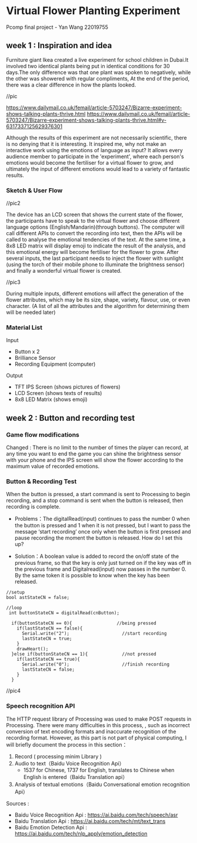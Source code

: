 # Virtual Flower Planting Experiment

Pcomp final project - Yan Wang 22019755


## week 1 : Inspiration and idea

Furniture giant Ikea created a live experiment for school children in Dubai.It involved two identical plants being put in identical conditions for 30 days.The only difference was that one plant was spoken to negatively, while the other was showered with regular compliments, At the end of the period, there was a clear difference in how the plants looked.

//pic

https://www.dailymail.co.uk/femail/article-5703247/Bizarre-experiment-shows-talking-plants-thrive.html
https://www.dailymail.co.uk/femail/article-5703247/Bizarre-experiment-shows-talking-plants-thrive.html#v-6317337125629376301

Although the results of this experiment are not necessarily scientific, there is no denying that it is interesting. It inspired me, why not make an interactive work using the emotions of language as input? It allows every audience member to participate in the 'experiment', where each person's emotions would become the fertiliser for a virtual flower to grow, and ultimately the input of different emotions would lead to a variety of fantastic results.

### Sketch & User Flow

//pic2

The device has an LCD screen that shows the current state of the flower, the participants have to speak to the virtual flower and choose different language options (English/Mandarin)(through buttons). The computer will call different APIs to convert the recording into text, then the APIs will be called to analyse the emotional tendencies of the text. At the same time, a 8x8 LED matrix will display emoji to indicate the result of the analysis, and this emotional energy will become fertiliser for the flower to grow. After several inputs, the last participant needs to inject the flower with sunlight (using the torch of their mobile phone to illuminate the brightness sensor) and finally a wonderful virtual flower is created.

//pic3

During multiple inputs, different emotions will affect the generation of the flower attributes, which may be its size, shape, variety, flavour, use, or even character. (A list of all the attributes and the algorithm for determining them will be needed later)

### Material List

Input
- Button x 2
- Brilliance Sensor
- Recording Equipment (computer)

Output
- TFT IPS Screen (shows pictures of flowers)
- LCD Screen (shows texts of results)
- 8x8 LED Matrix (shows emoji)


## week 2 : Button and recording test

### Game flow modifications

Changed : There is no limit to the number of times the player can record, at any time you want to end the game you can shine the brightness sensor with your phone and the IPS screen will show the flower according to the maximum value of recorded emotions.

### Button & Recording Test

When the button is pressed, a start command is sent to Processing to begin recording, and a stop command is sent when the button is released, then recording is complete.

- Problems：The digitalRead(input) continues to pass the number 0 when the button is pressed and 1 when it is not pressed, but I want to pass the message ‘start recording’ once only when the button is first pressed and pause recording the moment the button is released. How do I set this up?

- Solution：A boolean value is added to record the on/off state of the previous frame, so that the key is only just turned on if the key was off in the previous frame and Digitalread(input) now passes in the number 0. By the same token it is possible to know when the key has been released.

```
//setup
bool astStateCN = false;

//loop
 int buttonStateCN = digitalRead(cnButton);

  if(buttonStateCN == 0){    			  //being pressed
    if(lastStateCN == false){
      Serial.write("2"); 				    //start recording
      lastStateCN = true;
    }
    drawHeart();
  }else if(buttonStateCN == 1){ 		    //not pressed
    if(lastStateCN == true){
      Serial.write("0");        		    //finish recording
      lastStateCN = false;
    }
  }
```

//pic4

### Speech recognition API 

The HTTP request library of Processing was used to make POST requests in Processing.  There were many difficulties in this process, , such as incorrect conversion of text encoding formats and inaccurate recognition of the recording format. However, as this part is not part of physical computing, I will briefly document the process in this section：

1. Record ( processing minim Library )
2. Audio to text（Baidu Voice Recognition Api）
   - 1537 for Chinese, 1737 for English, translates to Chinese when English is entered（Baidu Translation api）
3. Analysis of textual emotions（Baidu Conversational emotion recognition Api）

Sources :

- Baidu Voice Recognition Api : https://ai.baidu.com/tech/speech/asr
- Baidu Translation Api : https://ai.baidu.com/tech/mt/text_trans
- Baidu Emotion Detection Api : https://ai.baidu.com/tech/nlp_apply/emotion_detection




